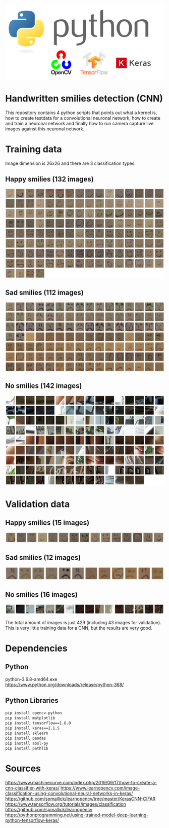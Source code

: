 ![OpenCV + Tensorflow + Keras](/banner.png)

# Handwritten smilies detection (CNN)
This repository contains 4 python scripts that points out what a kernel is, how to create testdata for a convolutional neuronal network, how to create and train a neuronal network and finally how to run camera capture live images against this neuronal network.

# Training data
Image dimension is 26x26 and there are 3 classification types:

## Happy smilies (132 images)
![Happy smilies](/train-happy.png)

## Sad smilies (112 images)
![Sad smilies](/train-sad.png)

## No smilies (142 images)
![No smilies](/train-none.png)


# Validation data
## Happy smilies (15 images)
![Happy smilies](/validation-happy.png)

## Sad smilies (12 images)
![Sad smilies](/validation-sad.png)

## No smilies (16 images)
![No smilies](/validation-none.png)

The total amount of images is just 429 (including 43 images for validation). This is very little training data for a CNN, but the results are very good.


# Dependencies
## Python
python-3.6.8-amd64.exe https://www.python.org/downloads/release/python-368/

## Python Libraries
```
pip install opencv-python
pip install matplotlib
pip install tensorflow==1.8.0
pip install keras==2.1.5
pip install sklearn
pip install pandas
pip install absl-py
pip install pathlib
```

# Sources
https://www.machinecurve.com/index.php/2019/09/17/how-to-create-a-cnn-classifier-with-keras/
https://www.learnopencv.com/image-classification-using-convolutional-neural-networks-in-keras/
https://github.com/spmallick/learnopencv/tree/master/KerasCNN-CIFAR
https://www.tensorflow.org/tutorials/images/classification
https://github.com/spmallick/learnopencv
https://pythonprogramming.net/using-trained-model-deep-learning-python-tensorflow-keras/
